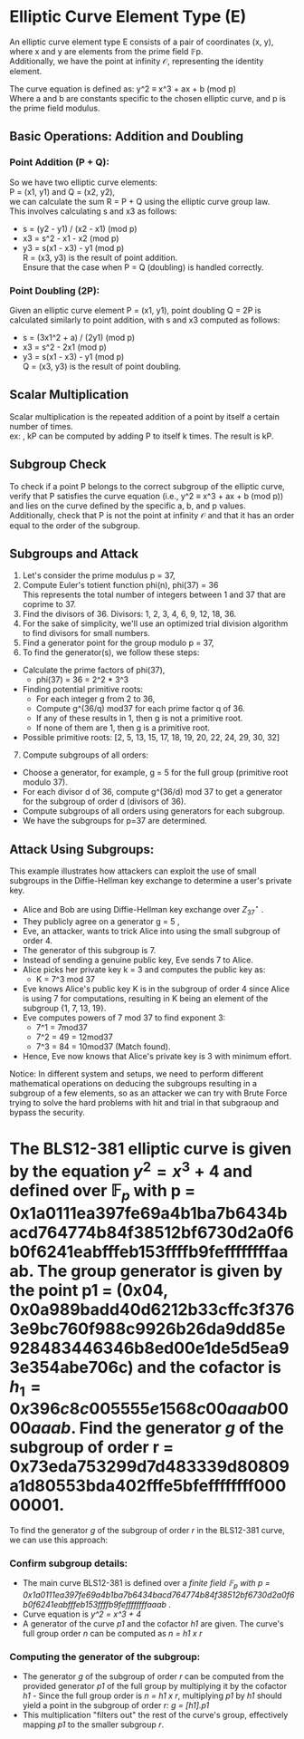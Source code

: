 # Elliptic Curve Element Type (E)

An elliptic curve element type E consists of a pair of coordinates (x, y),  
where x and y are elements from the prime field 𝔽p.  
Additionally, we have the point at infinity 𝒪, representing the identity element.

The curve equation is defined as: y^2 ≡ x^3 + ax + b (mod p)  
Where a and b are constants specific to the chosen elliptic curve, and p is the prime field modulus.

## Basic Operations: Addition and Doubling

### Point Addition (P + Q):

So we have two elliptic curve elements:  
P = (x1, y1) and Q = (x2, y2),  
we can calculate the sum R = P + Q using the elliptic curve group law.  
This involves calculating s and x3 as follows:

- s = (y2 - y1) / (x2 - x1) (mod p)
- x3 = s^2 - x1 - x2 (mod p)
- y3 = s(x1 - x3) - y1 (mod p)  
  R = (x3, y3) is the result of point addition.  
  Ensure that the case when P = Q (doubling) is handled correctly.

### Point Doubling (2P):

Given an elliptic curve element P = (x1, y1), point doubling Q = 2P is calculated similarly to point addition, with s and x3 computed as follows:

- s = (3x1^2 + a) / (2y1) (mod p)
- x3 = s^2 - 2x1 (mod p)
- y3 = s(x1 - x3) - y1 (mod p)  
  Q = (x3, y3) is the result of point doubling.

## Scalar Multiplication

Scalar multiplication is the repeated addition of a point by itself a certain number of times.  
ex: , kP can be computed by adding P to itself k times. The result is kP.

## Subgroup Check

To check if a point P belongs to the correct subgroup of the elliptic curve, verify that P satisfies the curve equation (i.e., y^2 ≡ x^3 + ax + b (mod p)) and lies on the curve defined by the specific a, b, and p values.  
Additionally, check that P is not the point at infinity 𝒪 and that it has an order equal to the order of the subgroup.

## Subgroups and Attack

1. Let's consider the prime modulus p = 37,
2. Compute Euler's totient function phi(n), phi(37) = 36  
   This represents the total number of integers between 1 and 37 that are coprime to 37.
3. Find the divisors of 36. Divisors: 1, 2, 3, 4, 6, 9, 12, 18, 36.
4. For the sake of simplicity, we'll use an optimized trial division algorithm to find divisors for small numbers.
5. Find a generator point for the group modulo p = 37,
6. To find the generator(s), we follow these steps:

- Calculate the prime factors of phi(37),
  - phi(37) = 36 = 2^2 \* 3^3
- Finding potential primitive roots:
  - For each integer g from 2 to 36,
  - Compute g^(36/q) mod37 for each prime factor q of 36.
  - If any of these results in 1, then g is not a primitive root.
  - If none of them are 1, then g is a primitive root.
- Possible primitive roots: [2, 5, 13, 15, 17, 18, 19, 20, 22, 24, 29, 30, 32]

7. Compute subgroups of all orders:

- Choose a generator, for example, g = 5 for the full group (primitive root modulo 37).
- For each divisor d of 36, compute g^(36/d) mod 37 to get a generator for the subgroup of order d (divisors of 36).
- Compute subgroups of all orders using generators for each subgroup.
- We have the subgroups for p=37 are determined.

## Attack Using Subgroups:

This example illustrates how attackers can exploit the use of small subgroups in the Diffie-Hellman key exchange to determine a user's private key.

- Alice and Bob are using Diffie-Hellman key exchange over $Z_{37}^\star$ .
- They publicly agree on a generator g = 5 ,
- Eve, an attacker, wants to trick Alice into using the small subgroup of order 4.
- The generator of this subgroup is 7.
- Instead of sending a genuine public key, Eve sends 7 to Alice.
- Alice picks her private key k = 3 and computes the public key as:
  - K = 7^3 mod 37
- Eve knows Alice's public key K is in the subgroup of order 4 since Alice is using 7 for computations, resulting in K being an element of the subgroup {1, 7, 13, 19}.
- Eve computes powers of 7 mod 37 to find exponent 3:
  - 7^1 = 7mod37
  - 7^2 = 49 = 12mod37
  - 7^3 = 84 = 10mod37 (Match found).
- Hence, Eve now knows that Alice's private key is 3 with minimum effort.

Notice: In different system and setups, we need to perform different mathematical operations on deducing the subgroups resulting in a subgroup of a few elements, so as an attacker we can try with Brute Force trying to solve the hard problems with hit and trial in that subgraoup and bypass the security.

# The BLS12-381 elliptic curve is given by the equation $y^2 = x^3 + 4$ and defined over $\mathbb{F}_p$ with p = 0x1a0111ea397fe69a4b1ba7b6434bacd764774b84f38512bf6730d2a0f6b0f6241eabfffeb153ffffb9feffffffffaaab. The group generator is given by the point p1 = (0x04, 0x0a989badd40d6212b33cffc3f3763e9bc760f988c9926b26da9dd85e928483446346b8ed00e1de5d5ea93e354abe706c) and the cofactor is $h_1 = 0x396c8c005555e1568c00aaab0000aaab$. Find the generator $g$ of the subgroup of order r = 0x73eda753299d7d483339d80809a1d80553bda402fffe5bfeffffffff00000001.  

To find the generator _g_ of the subgroup of order _r_ in the BLS12-381 curve, we can use this approach:

### Confirm subgroup details:  

- The main curve BLS12-381 is defined over a _finite field $\mathbb{F}_p$ with p = 0x1a0111ea397fe69a4b1ba7b6434bacd764774b84f38512bf6730d2a0f6b0f6241eabfffeb153ffffb9feffffffffaaab_ .
- Curve equation is _y^2 = x^3 + 4_
- A generator of the curve _p1_ and the cofactor _h1_ are given. The curve's full group order _n_ can be computed as _n = h1 x r_

### Computing the generator of the subgroup:

- The generator _g_ of the subgroup of order _r_ can be computed from the provided generator _p1_ of the full group by multiplying it by the cofactor _h1_
​- Since the full group order is _n = h1 x r_, multiplying _p1_ by _h1_ should yield a point in the subgroup of order _r: g = [h1].p1_
- This multiplication "filters out" the rest of the curve's group, effectively mapping _p1_ to the smaller subgroup _r_.

